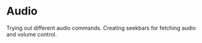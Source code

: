 # Audio
Trying out different audio commands.
Creating seekbars for fetching audio and volume control.

